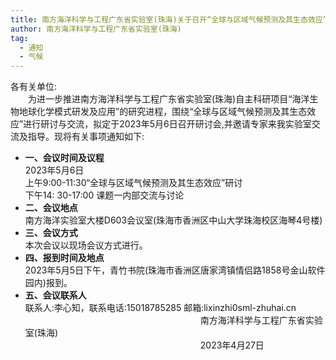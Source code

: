 ```yaml
---
title: 南方海洋科学与工程广东省实验室(珠海)关于召开“全球与区域气候预测及其生态效应”研讨会通知
author: 南方海洋科学与工程广东省实验室(珠海)
tag: 
  - 通知
  - 气候
---
```

各有关单位:  
&emsp;&emsp;为进一步推进南方海洋科学与工程广东省实验室(珠海)自主科研项目“海洋生物地球化学模式研发及应用”的研究进程，围绕“全球与区域气候预测及其生态效应”进行研讨与交流，拟定于2023年5月6日召开研讨会,并邀请专家来我实验室交流及指导。现将有关事项通知如下:
- **一、会议时间及议程**  
2023年5月6日  
上午9:00-11:30“全球与区域气候预测及其生态效应”研讨  
下午14: 30-17:00 课题一内部交流与讨论  
- **二、会议地点**  
南方海洋实验室大楼D603会议室(珠海市香洲区中山大学珠海校区海琴4号楼)
- **三、会议方式**  
本次会议以现场会议方式进行。
- **四、报到时间及地点**  
2023年5月5日下午，青竹书院(珠海市香洲区唐家湾镇情侣路1858号金山软件园内)报到。
- **五、会议联系人**  
联系人:李心知，联系电话:15018785285
邮箱:lixinzhi0sml-zhuhai.cn  
&emsp;&emsp;&emsp;&emsp;&emsp;&emsp;&emsp;&emsp;&emsp;&emsp;&emsp;&emsp;&emsp;&emsp;&emsp;&emsp;&emsp;&emsp;&emsp;&emsp;南方海洋科学与工程广东省实验室(珠海)  
&emsp;&emsp;&emsp;&emsp;&emsp;&emsp;&emsp;&emsp;&emsp;&emsp;&emsp;&emsp;&emsp;&emsp;&emsp;&emsp;&emsp;&emsp;&emsp;&emsp;2023年4月27日